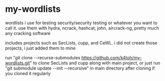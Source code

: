 # my-wordlists
wordlists i use for testing security/security testing or whatever you want to call it. use them with hydra, ncrack, hashcat, john, aircrack-ng, pretty much any cracking software

includes projects such as SecLists, cupp, and CeWL. i did not create those projects, i just added them to mine

run "git clone --recurse-submodules https://github.com/k4toh/my-wordlists.git" to clone SecLists and cupp along with main project, or just run "git submodule update --init --recursive" in main directory after cloning if you cloned it regularly 

